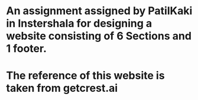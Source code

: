 # An assignment assigned by PatilKaki in Instershala for designing a website consisting of 6 Sections and 1 footer. 
# The reference of this website is taken from getcrest.ai
